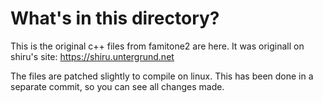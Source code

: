 # What's in this directory?

This is the original c++ files from famitone2 are here. It was originall on shiru's site:
https://shiru.untergrund.net

The files are patched slightly to compile on linux. This has been done in a separate commit,
so you can see all changes made. 